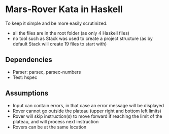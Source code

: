 # Mars-Rover Kata in Haskell
To keep it simple and be more easily scrutinized:
* all the files are in the root folder (as only 4 Haskell files)
* no tool such as Stack was used to create a project structure (as by default Stack will create 19 files to start with)

## Dependencies
* Parser: parsec, parsec-numbers
* Test: hspec

## Assumptions
* Input can contain errors, in that case an error message will be displayed
* Rover cannot go outside the plateau (upper right and bottom left limits)
* Rover will skip instruction(s) to move forward if reaching the limit of the plateau, and will process next instruction
* Rovers can be at the same location 
